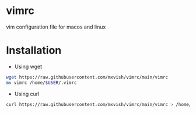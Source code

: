 # vimrc
vim configuration file for macos and linux

# Installation

- Using wget
```sh
wget https://raw.githubusercontent.com/mxvish/vimrc/main/vimrc
mv vimrc /home/$USER/.vimrc
```

- Using curl
```sh
curl https://raw.githubusercontent.com/mxvish/vimrc/main/vimrc > /home/$USER/.vimrc
```
